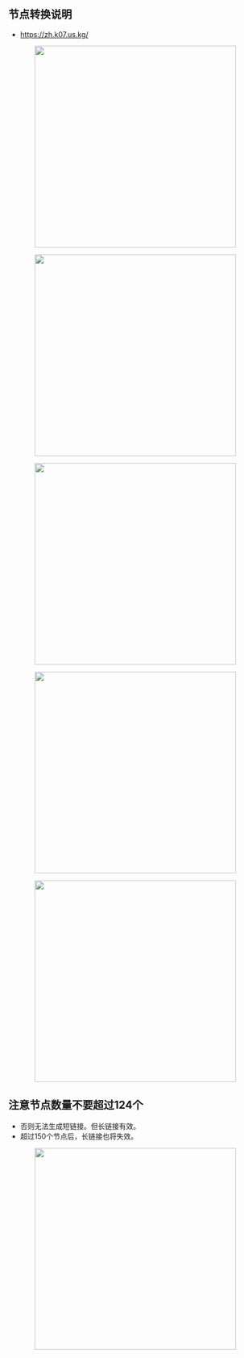 ## 节点转换说明

- https://zh.k07.us.kg/

<p align="center"><img src="https://cdn.jsdelivr.net/gh/zb9678/img@main/up1/12.25:09:29:17.png" style="width:400px;"></p>

<p align="center"><img src="https://cdn.jsdelivr.net/gh/zb9678/img@main/up1/12.25:09:31:22.png" style="width:400px;"></p>

<p align="center"><img src="https://cdn.jsdelivr.net/gh/zb9678/img@main/up1/12.25:09:33:05.png" style="width:400px;"></p>

<p align="center"><img src="https://cdn.jsdelivr.net/gh/zb9678/img@main/up1/12.25:09:43:17.png" style="width:400px;"></p>

<p align="center"><img src="https://cdn.jsdelivr.net/gh/zb9678/img@main/up1/12.25:09:46:59.png" style="width:400px;"></p>

## 注意节点数量不要超过124个

- 否则无法生成短链接。但长链接有效。
- 超过150个节点后，长链接也将失效。

<p align="center"><img src="https://cdn.jsdelivr.net/gh/zb9678/img@main/up1/12.25:09:55:11.png" style="width:400px;"></p>